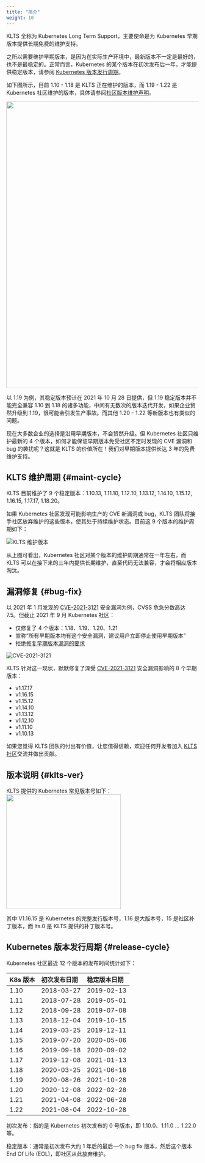 ```yaml
---
title: "简介"
weight: 10
---
```

KLTS 全称为 Kubernetes Long Term Support，主要使命是为 Kubernetes 早期版本提供长期免费的维护支持。

之所以需要维护早期版本，是因为在实际生产环境中，最新版本不一定是最好的，也不是最稳定的。正常而言，Kubernetes 的某个版本在初次发布后一年，才能提供稳定版本，请参阅 [Kubernetes 版本发行周期](#release-cycle)。

如下图所示，目前 1.10 - 1.18 是 KLTS 正在维护的版本，而 1.19 - 1.22 是 Kubernetes 社区维护的版本，具体请参阅[社区版本维护声明](https://kubernetes.io/releases/version-skew-policy/#supported-versions)。

<img src="../klts_job.png" width="750">

以 1.19 为例，其稳定版本预计在 2021 年 10 月 28 日提供，但 1.19 稳定版本并不能完全兼容 1.10 到 1.18 的诸多功能，中间有无数次的版本迭代开发，如果企业贸然升级到 1.19，很可能会引发生产事故。而其他 1.20 - 1.22 等新版本也有类似的问题。

现在大多数企业的选择是沿用早期版本，不会贸然升级。但 Kubernetes 社区只维护最新的 4 个版本，如何才能保证早期版本免受社区不定时发现的 CVE 漏洞和 bug 的袭扰呢？这就是 KLTS 的价值所在！我们对早期版本提供长达 3 年的免费维护支持。  
## KLTS 维护周期 {#maint-cycle}
KLTS 目前维护了 9 个稳定版本：1.10.13, 1.11.10, 1.12.10, 1.13.12, 1.14.10, 1.15.12, 1.16.15, 1.17.17, 1.18.20。

如果 Kubernetes 社区发现可能影响生产的 CVE 新漏洞或 bug，KLTS 团队将接手社区放弃维护的这些版本，使其处于持续维护状态。目前这 9 个版本的维护周期如下：

![KLTS 维护版本](../images/whatKLTSdoes.png)

从上图可看出，Kubernetes 社区对某个版本的维护周期通常在一年左右，而 KLTS 可以在接下来的三年内提供长期维护，直至代码无法兼容，才会将相应版本淘汰。
## 漏洞修复 {#bug-fix}
以 2021 年 1 月发现的 [CVE-2021-3121](https://www.cvedetails.com/cve/CVE-2021-3121) 安全漏洞为例，CVSS 危急分数高达 7.5。但截止 2021 年 9 月 Kubernetes 社区：

- 仅修复了 4 个版本：1.18、1.19、1.20、1.21
- 宣称“所有早期版本均有这个安全漏洞，建议用户立即停止使用早期版本”
- 拒绝[修复早期版本漏洞的要求](https://github.com/kubernetes/kubernetes/issues/101435)

![CVE-2021-3121](../images/cve2021.png)

KLTS 针对这一现状，默默修复了深受 [CVE-2021-3121](https://www.cvedetails.com/cve/CVE-2021-3121) 安全漏洞影响的 8 个早期版本：

- v1.17.17
- v1.16.15
- v1.15.12
- v1.14.10
- v1.13.12
- v1.12.10
- v1.11.10
- v1.10.13

如果您觉得 KLTS 团队的付出有价值，让您值得信赖，欢迎任何开发者加入 [KLTS 社区](https://github.com/klts-io)交流并做出贡献。
## 版本说明 {#klts-ver}
KLTS 提供的 Kubernetes 常见版本号如下：   
<img src="../klts_ver.png" width="300">

其中 V1.16.15 是 Kubernetes 的完整发行版本号，1.16 是大版本号，15 是社区补丁版本，而 lts.0 是 KLTS 提供的补丁版本号。 
## Kubernetes 版本发行周期 {#release-cycle}
Kubernetes 社区最近 12 个版本的发布时间统计如下：

| **K8s 版本** | **初次发布日期** | **稳定版本日期** |
| :----------- | :--------------- | :------------------- |
| 1.10         | 2018-03-27       | 2019-02-13           |
| 1.11         | 2018-07-28       | 2019-05-01           |
| 1.12         | 2018-09-28       | 2019-07-08           |
| 1.13         | 2018-12-04       | 2019-10-15           |
| 1.14         | 2019-03-25       | 2019-12-11           |
| 1.15         | 2019-07-20       | 2020-05-06           |
| 1.16         | 2019-09-18       | 2020-09-02           |
| 1.17         | 2019-12-08       | 2021-01-13           |
| 1.18         | 2020-03-25       | 2021-06-18           |
| 1.19         | 2020-08-26       | 2021-10-28           |
| 1.20         | 2020-12-08       | 2022-02-28           |
| 1.21         | 2021-04-08       | 2022-06-28           |
| 1.22         | 2021-08-04       | 2022-10-28           |

初次发布：指的是 Kubernetes 初次发布的 0 号版本，即 1.10.0、1.11.0 ... 1.22.0 等。

稳定版本：通常是初次发布大约 1 年后的最后一个 bug fix 版本，然后这个版本 End Of Life (EOL)，即社区从此放弃维护。